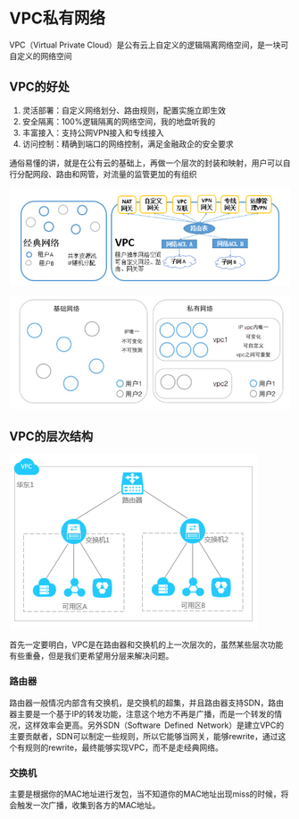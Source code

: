 # VPC私有网络

VPC（Virtual Private Cloud）是公有云上自定义的逻辑隔离网络空间，是一块可自定义的网络空间

## VPC的好处

1) 灵活部署：自定义网络划分、路由规则，配置实施立即生效 
2) 安全隔离：100%逻辑隔离的网络空间，我的地盘听我的 
3) 丰富接入：支持公网VPN接入和专线接入 
4) 访问控制：精确到端口的网络控制，满足金融政企的安全要求

通俗易懂的讲，就是在公有云的基础上，再做一个层次的封装和映射，用户可以自行分配网段、路由和网管，对流量的监管更加的有组织

![vpc-structure](./images/vpc-structure.png)

![vpn-iso](./images/vpn-iso.png)

## VPC的层次结构

![vpn-iso](./images/vpc-h.png)

首先一定要明白，VPC是在路由器和交换机的上一次层次的，虽然某些层次功能有些重叠，但是我们更希望用分层来解决问题。

### 路由器

路由器一般情况内部含有交换机，是交换机的超集，并且路由器支持SDN，路由器主要是一个基于IP的转发功能，注意这个地方不再是广播，而是一个转发的情况，这样效率会更高。另外SDN（Software Defined Network）是建立VPC的主要贡献者，SDN可以制定一些规则，所以它能够当网关，能够rewrite，通过这个有规则的rewrite，最终能够实现VPC，而不是走经典网络。

### 交换机

主要是根据你的MAC地址进行发包，当不知道你的MAC地址出现miss的时候，将会触发一次广播，收集到各方的MAC地址。